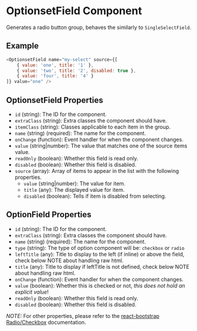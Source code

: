 # OptionsetField Component

Generates a radio button group, behaves the similarly to `SingleSelectField`.

## Example
```js
<OptionsetField name="my-select" source={[
	{ value: 'one', title: '1' },
	{ value: 'two', title: '2', disabled: true },
	{ value: 'four', title: '4' }
]} value="one" />
```

## OptionsetField Properties

 * `id` (string): The ID for the component.
 * `extraClass` (string): Extra classes the component should have.
 * `itemClass` (string): Classes applicable to each item in the group.
 * `name` (string) (required): The name for the component.
 * `onChange` (function): Event handler for when the component changes.
 * `value` (string|number): The value that matches one of the source items value.
 * `readOnly` (boolean): Whether this field is read only.
 * `disabled` (boolean): Whether this field is disabled.
 * `source` (array): Array of items to appear in the list with the following properties.
   * `value` (string|number): The value for item.
   * `title` (any): The displayed value for item.
   * `disabled` (boolean): Tells if item is disabled from selecting.

## OptionField Properties

 * `id` (string): The ID for the component.
 * `extraClass` (string): Extra classes the component should have.
 * `name` (string) (required): The name for the component.
 * `type` (string): The type of option component will be: `checkbox` or `radio`
 * `leftTitle` (any): Title to display to the left (if inline) or above the field, check below NOTE about handling raw html.
 * `title` (any): Title to display if leftTitle is not defined, check below NOTE about handling raw html.
 * `onChange` (function): Event handler for when the component changes.
 * `value` (boolean): Whether this is checked or not, *this does not hold an explicit value*!
 * `readOnly` (boolean): Whether this field is read only.
 * `disabled` (boolean): Whether this field is disabled.

 _NOTE:_ For other properties, please refer to the [react-bootstrap Radio/Checkbox](https://react-bootstrap.github.io/components.html#forms-props-checkbox) documentation.
